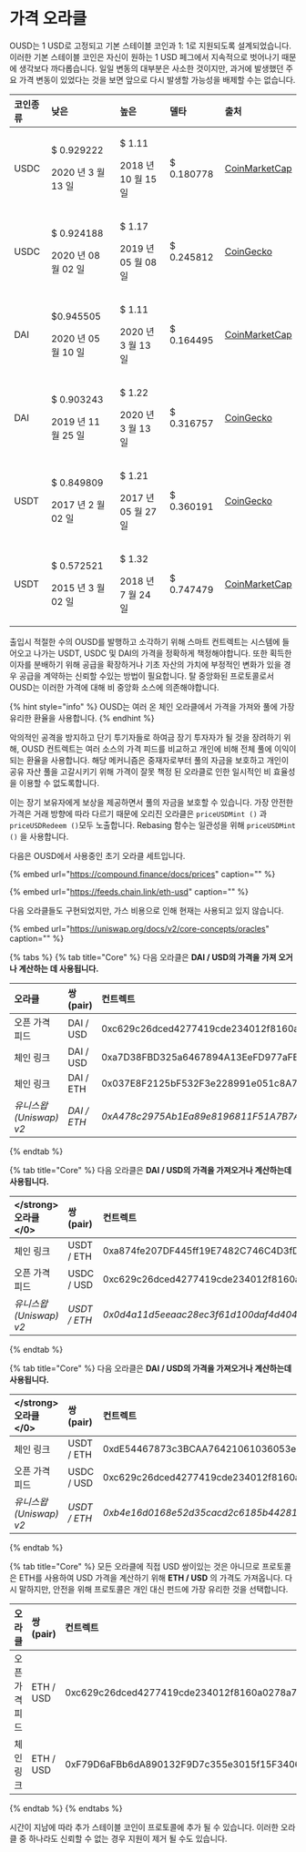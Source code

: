 # 가격 오라클

OUSD는 1 USD로 고정되고 기본 스테이블 코인과 1: 1로 지원되도록 설계되었습니다. 이러한 기본 스테이블 코인은 자신이 원하는 1 USD 페그에서 지속적으로 벗어나기 때문에 생각보다 까다롭습니다. 일일 변동의 대부분은 사소한 것이지만, 과거에 발생했던 주요 가격 변동이 있었다는 것을 보면 앞으로 다시 발생할 가능성을 배제할 수는 없습니다.

<table>
  <thead>
    <tr>
      <th style="text-align:left">&#xCF54;&#xC778;&#xC885;&#xB958;</th>
      <th style="text-align:left"><b>&#xB0AE;&#xC740;</b>
      </th>
      <th style="text-align:left"><b>&#xB192;&#xC740;</b>
      </th>
      <th style="text-align:left"><b>&#xB378;&#xD0C0;</b>
      </th>
      <th style="text-align:left"><b>&#xCD9C;&#xCC98;</b>
      </th>
    </tr>
  </thead>
  <tbody>
    <tr>
      <td style="text-align:left">USDC</td>
      <td style="text-align:left">
        <p>$ 0.929222</p>
        <p>2020 &#xB144; 3 &#xC6D4; 13 &#xC77C;</p>
      </td>
      <td style="text-align:left">
        <p>$ 1.11</p>
        <p>2018 &#xB144; 10 &#xC6D4; 15 &#xC77C;</p>
      </td>
      <td style="text-align:left">$ 0.180778</td>
      <td style="text-align:left"><a href="https://coinmarketcap.com/currencies/usd-coin/">CoinMarketCap</a>
      </td>
    </tr>
    <tr>
      <td style="text-align:left">USDC</td>
      <td style="text-align:left">
        <p>$ 0.924188</p>
        <p>2020 &#xB144; 08 &#xC6D4; 02 &#xC77C;</p>
      </td>
      <td style="text-align:left">
        <p>$ 1.17</p>
        <p>2019 &#xB144; 05 &#xC6D4; 08 &#xC77C;</p>
      </td>
      <td style="text-align:left">$ 0.245812</td>
      <td style="text-align:left"><a href="https://www.coingecko.com/en/coins/usd-coin">CoinGecko</a>
      </td>
    </tr>
    <tr>
      <td style="text-align:left">DAI</td>
      <td style="text-align:left">
        <p>$0.945505</p>
        <p>2020 &#xB144; 05 &#xC6D4; 10 &#xC77C;</p>
      </td>
      <td style="text-align:left">
        <p>$ 1.11</p>
        <p>2020 &#xB144; 3 &#xC6D4; 13 &#xC77C;</p>
      </td>
      <td style="text-align:left">$ 0.164495</td>
      <td style="text-align:left"><a href="https://coinmarketcap.com/currencies/multi-collateral-dai/">CoinMarketCap</a>
      </td>
    </tr>
    <tr>
      <td style="text-align:left">DAI</td>
      <td style="text-align:left">
        <p>$ 0.903243</p>
        <p>2019 &#xB144; 11 &#xC6D4; 25 &#xC77C;</p>
      </td>
      <td style="text-align:left">
        <p>$ 1.22</p>
        <p>2020 &#xB144; 3 &#xC6D4; 13 &#xC77C;</p>
      </td>
      <td style="text-align:left">$ 0.316757</td>
      <td style="text-align:left"><a href="https://www.coingecko.com/en/coins/dai">CoinGecko</a>
      </td>
    </tr>
    <tr>
      <td style="text-align:left">USDT</td>
      <td style="text-align:left">
        <p>$ 0.849809</p>
        <p>2017 &#xB144; 2 &#xC6D4; 02 &#xC77C;</p>
      </td>
      <td style="text-align:left">
        <p>$ 1.21</p>
        <p>2017 &#xB144; 05 &#xC6D4; 27 &#xC77C;</p>
      </td>
      <td style="text-align:left">$ 0.360191</td>
      <td style="text-align:left"><a href="https://www.coingecko.com/en/coins/tether">CoinGecko</a>
      </td>
    </tr>
    <tr>
      <td style="text-align:left">USDT</td>
      <td style="text-align:left">
        <p>$ 0.572521</p>
        <p>2015 &#xB144; 3 &#xC6D4; 02 &#xC77C;</p>
      </td>
      <td style="text-align:left">
        <p>$ 1.32</p>
        <p>2018 &#xB144; 7 &#xC6D4; 24 &#xC77C;</p>
      </td>
      <td style="text-align:left">$ 0.747479</td>
      <td style="text-align:left"><a href="https://coinmarketcap.com/currencies/tether/">CoinMarketCap</a>
      </td>
    </tr>
  </tbody>
</table>

출입시 적절한 수의 OUSD를 발행하고 소각하기 위해 스마트 컨트렉트는 시스템에 들어오고 나가는 USDT, USDC 및 DAI의 가격을 정확하게 책정해야합니다. 또한 획득한 이자를 분배하기 위해 공급을 확장하거나 기초 자산의 가치에 부정적인 변화가 있을 경우 공급을 계약하는 신뢰할 수있는 방법이 필요합니다. 탈 중앙화된 프로토콜로서 OUSD는 이러한 가격에 대해 비 중앙화 소스에 의존해야합니다.

{% hint style="info" %}
OUSD는 여러 온 체인 오라클에서 가격을 가져와 풀에 가장 유리한 환율을 사용합니다.
{% endhint %}

악의적인 공격을 방지하고 단기 투기자들로 하여금 장기 투자자가 될 것을 장려하기 위해, OUSD 컨트렉트는 여러 소스의 가격 피드를 비교하고 개인에 비해 전체 풀에 이익이되는 환율을 사용합니다. 해당 메커니즘은 중재자로부터 풀의 자금을 보호하고 개인이 공유 자산 풀을 고갈시키기 위해 가격이 잘못 책정 된 오라클로 인한 일시적인 비 효율성을 이용할 수 없도록합니다.

이는 장기 보유자에게 보상을 제공하면서 풀의 자금을 보호할 수 있습니다. 가장 안전한 가격은 거래 방향에 따라 다르기 때문에 오리진 오라클은 `priceUSDMint ()` 과 `priceUSDRedeem ()`모두 노출합니다. Rebasing 함수는 일관성을 위해 `priceUSDMint ()` 을 사용합니다.

다음은 OUSD에서 사용중인 초기 오라클 세트입니다.

{% embed url="https://compound.finance/docs/prices" caption="" %}

{% embed url="https://feeds.chain.link/eth-usd" caption="" %}

다음 오라클들도 구현되었지만, 가스 비용으로 인해 현재는 사용되고 있지 않습니다.

{% embed url="https://uniswap.org/docs/v2/core-concepts/oracles" caption="" %}

{% tabs %}
{% tab title="Core" %}
다음 오라클은 **DAI / USD의 가격을 가져 오거나 계산하는 데 사용됩니다.**

| 오라클 | 쌍\(pair\) | 컨트렉트 |
| :--- | :--- | :--- |
| 오픈 가격 피드 | DAI / USD | 0xc629c26dced4277419cde234012f8160a0278a79 |
| 체인 링크 | DAI / USD | 0xa7D38FBD325a6467894A13EeFD977aFE558bC1f0 |
| 체인 링크 | DAI / ETH | 0x037E8F2125bF532F3e228991e051c8A7253B642c |
| _유니스왑\(Uniswap\) v2_ | _DAI / ETH_ | _0xA478c2975Ab1Ea89e8196811F51A7B7Ade33eB11_ |
{% endtab %}

{% tab title="Core" %}
다음 오라클은 **DAI / USD의 가격을 가져오거나 계산하는데 사용됩니다.**

| &lt;/strong&gt;오라클&lt;/0&gt; | 쌍\(pair\) | 컨트렉트 |
| :--- | :--- | :--- |
| 체인 링크 | USDT / ETH | 0xa874fe207DF445ff19E7482C746C4D3fD0CB9AcE |
| 오픈 가격 피드 | USDC / USD | 0xc629c26dced4277419cde234012f8160a0278a79 |
| _유니스왑\(Uniswap\) v2_ | _USDT / ETH_ | _0x0d4a11d5eeaac28ec3f61d100daf4d40471f1852_ |
{% endtab %}

{% tab title="Core" %}
다음 오라클은 **DAI / USD의 가격을 가져오거나 계산하는데 사용됩니다.**

| &lt;/strong&gt;오라클&lt;/0&gt; | 쌍\(pair\) | 컨트렉트 |
| :--- | :--- | :--- |
| 체인 링크 | USDT / ETH | 0xdE54467873c3BCAA76421061036053e371721708 |
| 오픈 가격 피드 | USDC / USD | 0xc629c26dced4277419cde234012f8160a0278a79 |
| _유니스왑\(Uniswap\) v2_ | _USDT / ETH_ | _0xb4e16d0168e52d35cacd2c6185b44281ec28c9dc_ |
{% endtab %}

{% tab title="Core" %}
모든 오라클에 직접 USD 쌍이있는 것은 아니므로 프로토콜은 ETH를 사용하여 USD 가격을 계산하기 위해 **ETH / USD** 의 가격도 가져옵니다. 다시 말하지만, 안전을 위해 프로토콜은 개인 대신 펀드에 가장 유리한 것을 선택합니다.

| 오라클 | 쌍\(pair\) | 컨트렉트 |
| :--- | :--- | :--- |
| 오픈 가격 피드 | ETH / USD | 0xc629c26dced4277419cde234012f8160a0278a79 |
| 체인 링크 | ETH / USD | 0xF79D6aFBb6dA890132F9D7c355e3015f15F3406F |
{% endtab %}
{% endtabs %}

시간이 지남에 따라 추가 스테이블 코인이 프로토콜에 추가 될 수 있습니다. 이러한 오라클 중 하나라도 신뢰할 수 없는 경우 지원이 제거 될 수도 있습니다.

